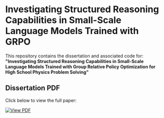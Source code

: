 # Investigating Structured Reasoning Capabilities in Small-Scale Language Models Trained with GRPO

This repository contains the dissertation and associated code for:
**"Investigating Structured Reasoning Capabilities in Small-Scale Language Models Trained with Group Relative Policy Optimization for High School Physics Problem Solving"**

## Dissertation PDF
Click below to view the full paper:

[![View PDF](https://img.shields.io/badge/Open%20PDF-blue?style=for-the-badge&logo=adobeacrobatreader)](./dissertation_20649126%20(3).pdf)

